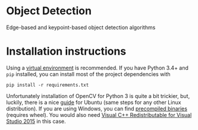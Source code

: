 # Object Detection

Edge-based and keypoint-based object detection algorithms

# Installation instructions

Using a [virtual environment](http://docs.python-guide.org/en/latest/dev/virtualenvs/) 
is recommended. If you have Python 3.4+ and `pip` installed, you can install 
most of the project dependencies with

    pip install -r requirements.txt

Unfortunately installation of OpenCV for Python 3 is quite a bit trickier, but, 
luckily, there is a nice 
[guide](http://www.pyimagesearch.com/2015/07/20/install-opencv-3-0-and-python-3-4-on-ubuntu/) for Ubuntu (same steps for any other Linux distribution). If you are using 
Windows, you can find 
[precompiled binaries](http://www.lfd.uci.edu/~gohlke/pythonlibs/#opencv) 
(requires wheel). You would also need 
[Visual C++ Redistributable for Visual Studio 2015](https://www.microsoft.com/en-us/download/details.aspx?id=48145) 
in this case.
